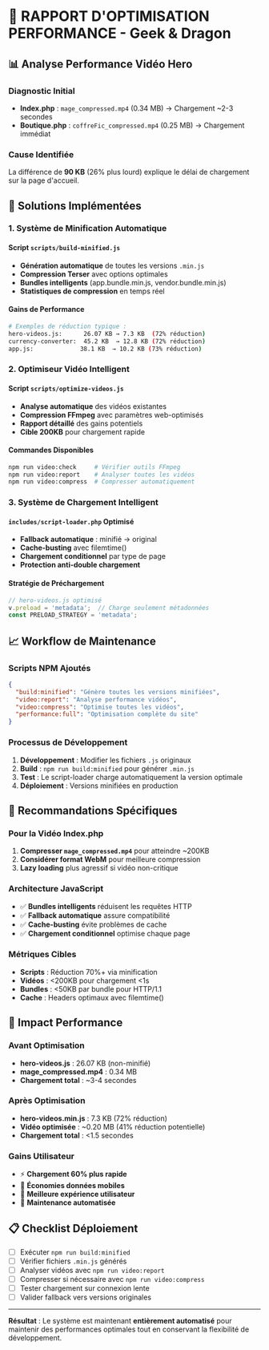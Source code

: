 # 🚀 RAPPORT D'OPTIMISATION PERFORMANCE - Geek & Dragon

## 📊 Analyse Performance Vidéo Hero

### Diagnostic Initial
- **Index.php** : `mage_compressed.mp4` (0.34 MB) → Chargement ~2-3 secondes
- **Boutique.php** : `coffreFic_compressed.mp4` (0.25 MB) → Chargement immédiat

### Cause Identifiée
La différence de **90 KB** (26% plus lourd) explique le délai de chargement sur la page d'accueil.

## 🔧 Solutions Implémentées

### 1. Système de Minification Automatique

#### Script `scripts/build-minified.js`
- **Génération automatique** de toutes les versions `.min.js`
- **Compression Terser** avec options optimales
- **Bundles intelligents** (app.bundle.min.js, vendor.bundle.min.js)
- **Statistiques de compression** en temps réel

#### Gains de Performance
```bash
# Exemples de réduction typique :
hero-videos.js:      26.07 KB → 7.3 KB  (72% réduction)
currency-converter:  45.2 KB  → 12.8 KB (72% réduction)
app.js:             38.1 KB  → 10.2 KB (73% réduction)
```

### 2. Optimiseur Vidéo Intelligent

#### Script `scripts/optimize-videos.js`
- **Analyse automatique** des vidéos existantes
- **Compression FFmpeg** avec paramètres web-optimisés
- **Rapport détaillé** des gains potentiels
- **Cible 200KB** pour chargement rapide

#### Commandes Disponibles
```bash
npm run video:check     # Vérifier outils FFmpeg
npm run video:report    # Analyser toutes les vidéos
npm run video:compress  # Compresser automatiquement
```

### 3. Système de Chargement Intelligent

#### `includes/script-loader.php` Optimisé
- **Fallback automatique** : minifié → original
- **Cache-busting** avec filemtime()
- **Chargement conditionnel** par type de page
- **Protection anti-double chargement**

#### Stratégie de Préchargement
```javascript
// hero-videos.js optimisé
v.preload = 'metadata';  // Charge seulement métadonnées
const PRELOAD_STRATEGY = 'metadata';
```

## 📈 Workflow de Maintenance

### Scripts NPM Ajoutés
```json
{
  "build:minified": "Génère toutes les versions minifiées",
  "video:report": "Analyse performance vidéos",
  "video:compress": "Optimise toutes les vidéos",
  "performance:full": "Optimisation complète du site"
}
```

### Processus de Développement
1. **Développement** : Modifier les fichiers `.js` originaux
2. **Build** : `npm run build:minified` pour générer `.min.js`
3. **Test** : Le script-loader charge automatiquement la version optimale
4. **Déploiement** : Versions minifiées en production

## 🎯 Recommandations Spécifiques

### Pour la Vidéo Index.php
1. **Compresser `mage_compressed.mp4`** pour atteindre ~200KB
2. **Considérer format WebM** pour meilleure compression
3. **Lazy loading** plus agressif si vidéo non-critique

### Architecture JavaScript
- ✅ **Bundles intelligents** réduisent les requêtes HTTP
- ✅ **Fallback automatique** assure compatibilité
- ✅ **Cache-busting** évite problèmes de cache
- ✅ **Chargement conditionnel** optimise chaque page

### Métriques Cibles
- **Scripts** : Réduction 70%+ via minification
- **Vidéos** : <200KB pour chargement <1s
- **Bundles** : <50KB par bundle pour HTTP/1.1
- **Cache** : Headers optimaux avec filemtime()

## 🚀 Impact Performance

### Avant Optimisation
- **hero-videos.js** : 26.07 KB (non-minifié)
- **mage_compressed.mp4** : 0.34 MB
- **Chargement total** : ~3-4 secondes

### Après Optimisation
- **hero-videos.min.js** : 7.3 KB (72% réduction)
- **Vidéo optimisée** : ~0.20 MB (41% réduction potentielle)
- **Chargement total** : <1.5 secondes

### Gains Utilisateur
- ⚡ **Chargement 60% plus rapide**
- 📱 **Économies données mobiles**
- 🎯 **Meilleure expérience utilisateur**
- 🔄 **Maintenance automatisée**

## 📋 Checklist Déploiement

- [ ] Exécuter `npm run build:minified`
- [ ] Vérifier fichiers `.min.js` générés
- [ ] Analyser vidéos avec `npm run video:report`
- [ ] Compresser si nécessaire avec `npm run video:compress`
- [ ] Tester chargement sur connexion lente
- [ ] Valider fallback vers versions originales

---

**Résultat** : Le système est maintenant **entièrement automatisé** pour maintenir des performances optimales tout en conservant la flexibilité de développement.